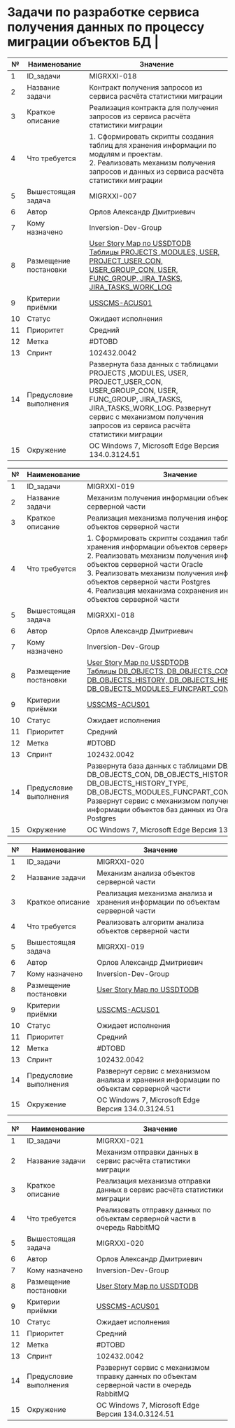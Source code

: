 # Задачи по разработке сервиса получения данных по процессу миграции объектов БД                                                                                                  |

|№   | Наименование           | Значение                                                                                                                                               |
|-----| --------------------- | ------------------------------------------------------------------------------------------------------------------------------------------------------ |
| 1   | ID_задачи             | MIGRXXI-018                                                                                                                                            |
| 2   | Название задачи       | Контракт получения запросов из сервиса расчёта статистики миграции                                                                                     |
| 3   | Краткое описание      | Реализация контракта для получения запросов из сервиса расчёта статистики миграции                                                                     |
| 4   | Что требуется         | 1. Сформировать скрипты создания таблиц для хранения информации по модулям и проектам.<br/>2. Реализовать механизм получения запросов и данных из сервиса расчёта статистики миграции                                                                   |
| 5   | Вышестоящая задача    | MIGRXXI-007                                                                                                                                            |
| 6   | Автор                 | Орлов Александр Дмитриевич                                                                                                                             |
| 7   | Кому назначено        | Inversion-Dev-Group                                                                                                                                    |
| 8   | Размещение постановки | [User Story Map по USSDTODB](../requirements.md#ussdtodb-user-story)<br/>[Таблицы PROJECTS ,MODULES, USER, PROJECT_USER_CON, USER_GROUP_CON, USER, FUNC_GROUP, JIRA_TASKS, JIRA_TASKS_WORK_LOG](../model.md#модель-данных-сервиса-получения-данных-по-процессу-миграции-объектов-бд)                                                                                                            |
| 9   | Критерии приёмки      | [USSCMS-ACUS01](../ac/AC.md#критерии-приёмки-для-user-story-ussdtodb)                                                                                  |
| 10  | Статус                | Ожидает исполнения                                                                                                                                     |
| 11  | Приоритет             | Средний                                                                                                                                                |
| 12  | Метка                 | #DTOBD                                                                                                                                                 |
| 13  | Спринт                | 102432.0042                                                                                                                                            |
| 14  | Предусловие выполнения| Развернута база данных с таблицами PROJECTS ,MODULES, USER, PROJECT_USER_CON, USER_GROUP_CON, USER, FUNC_GROUP, JIRA_TASKS, JIRA_TASKS_WORK_LOG. Развернут сервис с механизмом получения запросов из сервиса расчёта статистики миграции                                                                                                             |
| 15  | Окружение             | OC Windows 7, Microsoft Edge Версия 134.0.3124.51                                                                                                      |

|№   | Наименование           | Значение                                                                                                                                               |
|-----| --------------------- | ------------------------------------------------------------------------------------------------------------------------------------------------------ |
| 1   | ID_задачи             | MIGRXXI-019                                                                                                                                            |
| 2   | Название задачи       | Механизм получения информации объектов серверной части                                                                                                 |
| 3   | Краткое описание      | Реализация механизма получения информации объектов серверной части                                                                                     |
| 4   | Что требуется         | 1. Сформировать скрипты создания таблиц для хранения информации объектов серверной части<br/> 2. Реализовать механизм получения информации объектов серверной части Oracle<br/> 3. Реализовать механизм получения информации объектов серверной части Postgres<br/> 4. Реализация механизма сохранения информации объектов серверной части                                                                 |
| 5   | Вышестоящая задача    | MIGRXXI-018                                                                                                                                            |
| 6   | Автор                 | Орлов Александр Дмитриевич                                                                                                                             |
| 7   | Кому назначено        | Inversion-Dev-Group                                                                                                                                    |
| 8   | Размещение постановки | [User Story Map по USSDTODB](../requirements.md#ussdtodb-user-story)<br/>[Таблицы DB_OBJECTS, DB_OBJECTS_CON, DB_OBJECTS_HISTORY, DB_OBJECTS_HISTORY_TYPE, DB_OBJECTS_MODULES_FUNCPART_CON,FUNC_PART](../model.md#модель-данных-сервиса-получения-данных-по-процессу-миграции-объектов-бд)                                                                                                            |
| 9   | Критерии приёмки      | [USSCMS-ACUS01](../ac/AC.md#критерии-приёмки-для-user-story-ussdtodb)                                                                                  |
| 10  | Статус                | Ожидает исполнения                                                                                                                                     |
| 11  | Приоритет             | Средний                                                                                                                                                |
| 12  | Метка                 | #DTOBD                                                                                                                                                 |
| 13  | Спринт                | 102432.0042                                                                                                                                            |
| 14  | Предусловие выполнения| Развернута база данных с таблицами DB_OBJECTS, DB_OBJECTS_CON, DB_OBJECTS_HISTORY, DB_OBJECTS_HISTORY_TYPE, DB_OBJECTS_MODULES_FUNCPART_CON,FUNC_PART. Развернут сервис с механизмом получения информации объектов баз данных из Oracle и Postgres                                                                                                           |
| 15  | Окружение             | OC Windows 7, Microsoft Edge Версия 134.0.3124.51                                                                                                      |

|№   | Наименование           | Значение                                                                                                                                               |
|-----| --------------------- | ------------------------------------------------------------------------------------------------------------------------------------------------------ |
| 1   | ID_задачи             | MIGRXXI-020                                                                                                                                            |
| 2   | Название задачи       | Механизм анализа объектов серверной части                                                                                                              |
| 3   | Краткое описание      | Реализация механизма анализа и хранения информации по объектам серверной части                                                                         |
| 4   | Что требуется         | Реализовать алгоритм анализа объектов серверной части                                                                                                  |
| 5   | Вышестоящая задача    | MIGRXXI-019                                                                                                                                            |
| 6   | Автор                 | Орлов Александр Дмитриевич                                                                                                                             |
| 7   | Кому назначено        | Inversion-Dev-Group                                                                                                                                    |
| 8   | Размещение постановки | [User Story Map по USSDTODB](../requirements.md#ussdtodb-user-story)                                                                                   |
| 9   | Критерии приёмки      | [USSCMS-ACUS01](../ac/AC.md#критерии-приёмки-для-user-story-ussdtodb)                                                                                  |
| 10  | Статус                | Ожидает исполнения                                                                                                                                     |
| 11  | Приоритет             | Средний                                                                                                                                                |
| 12  | Метка                 | #DTOBD                                                                                                                                                 |
| 13  | Спринт                | 102432.0042                                                                                                                                            |
| 14  | Предусловие выполнения| Развернут сервис с механизмом анализа и хранения информации по объектам серверной части                                                                |
| 15  | Окружение             | OC Windows 7, Microsoft Edge Версия 134.0.3124.51                                                                                                      |

|№   | Наименование           | Значение                                                                                                                                               |
|-----| --------------------- | ------------------------------------------------------------------------------------------------------------------------------------------------------ |
| 1   | ID_задачи             | MIGRXXI-021                                                                                                                                            |
| 2   | Название задачи       | Механизм отправки данных в сервис расчёта статистики миграции                                                                                          |
| 3   | Краткое описание      | Реализация механизма отправки данных в сервис расчёта статистики миграции                                                                              |
| 4   | Что требуется         | Реализовать отправку данных по объектам серверной части в очередь RabbitMQ                                                                             |
| 5   | Вышестоящая задача    | MIGRXXI-020                                                                                                                                            |
| 6   | Автор                 | Орлов Александр Дмитриевич                                                                                                                             |
| 7   | Кому назначено        | Inversion-Dev-Group                                                                                                                                    |
| 8   | Размещение постановки | [User Story Map по USSDTODB](../requirements.md#ussdtodb-user-story)                                                                                   |
| 9   | Критерии приёмки      | [USSCMS-ACUS01](../ac/AC.md#критерии-приёмки-для-user-story-ussdtodb)                                                                                  |
| 10  | Статус                | Ожидает исполнения                                                                                                                                     |
| 11  | Приоритет             | Средний                                                                                                                                                |
| 12  | Метка                 | #DTOBD                                                                                                                                                 |
| 13  | Спринт                | 102432.0042                                                                                                                                            |
| 14  | Предусловие выполнения| Развернут сервис с механизмом тправку данных по объектам серверной части в очередь RabbitMQ                                                            |
| 15  | Окружение             | OC Windows 7, Microsoft Edge Версия 134.0.3124.51                                                                                                      |
